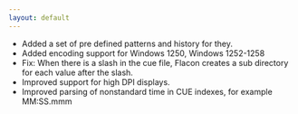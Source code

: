 ```yaml
---
layout: default
---
```

* Added a set of pre defined patterns and history for they.
* Added encoding support for Windows 1250, Windows 1252-1258
* Fix: When there is a slash in the cue file, Flacon creates a sub directory for each value after the slash.
* Improved support for high DPI displays.
* Improved parsing of nonstandard time in CUE indexes, for example MM:SS.mmm 
